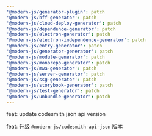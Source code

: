 ```yaml
---
'@modern-js/generator-plugin': patch
'@modern-js/bff-generator': patch
'@modern-js/cloud-deploy-generator': patch
'@modern-js/dependence-generator': patch
'@modern-js/electron-generator': patch
'@modern-js/electron-independence-generator': patch
'@modern-js/entry-generator': patch
'@modern-js/generator-generator': patch
'@modern-js/module-generator': patch
'@modern-js/monorepo-generator': patch
'@modern-js/mwa-generator': patch
'@modern-js/server-generator': patch
'@modern-js/ssg-generator': patch
'@modern-js/storybook-generator': patch
'@modern-js/test-generator': patch
'@modern-js/unbundle-generator': patch
---
```


feat: update codesmith json api version

feat: 升级 `@modern-js/codesmith-api-json` 版本
